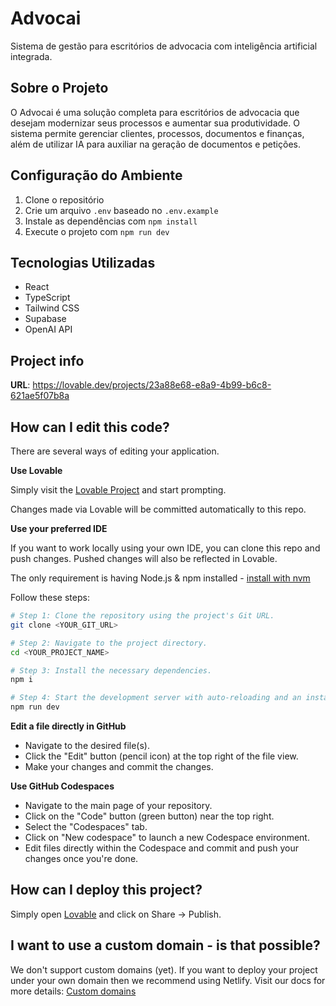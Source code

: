 # Advocai

Sistema de gestão para escritórios de advocacia com inteligência artificial integrada.

## Sobre o Projeto

O Advocai é uma solução completa para escritórios de advocacia que desejam modernizar seus processos e aumentar sua produtividade. O sistema permite gerenciar clientes, processos, documentos e finanças, além de utilizar IA para auxiliar na geração de documentos e petições.

## Configuração do Ambiente

1. Clone o repositório
2. Crie um arquivo `.env` baseado no `.env.example`
3. Instale as dependências com `npm install`
4. Execute o projeto com `npm run dev`

## Tecnologias Utilizadas

- React
- TypeScript
- Tailwind CSS
- Supabase
- OpenAI API

## Project info

**URL**: https://lovable.dev/projects/23a88e68-e8a9-4b99-b6c8-621ae5f07b8a

## How can I edit this code?

There are several ways of editing your application.

**Use Lovable**

Simply visit the [Lovable Project](https://lovable.dev/projects/23a88e68-e8a9-4b99-b6c8-621ae5f07b8a) and start prompting.

Changes made via Lovable will be committed automatically to this repo.

**Use your preferred IDE**

If you want to work locally using your own IDE, you can clone this repo and push changes. Pushed changes will also be reflected in Lovable.

The only requirement is having Node.js & npm installed - [install with nvm](https://github.com/nvm-sh/nvm#installing-and-updating)

Follow these steps:

```sh
# Step 1: Clone the repository using the project's Git URL.
git clone <YOUR_GIT_URL>

# Step 2: Navigate to the project directory.
cd <YOUR_PROJECT_NAME>

# Step 3: Install the necessary dependencies.
npm i

# Step 4: Start the development server with auto-reloading and an instant preview.
npm run dev
```

**Edit a file directly in GitHub**

- Navigate to the desired file(s).
- Click the "Edit" button (pencil icon) at the top right of the file view.
- Make your changes and commit the changes.

**Use GitHub Codespaces**

- Navigate to the main page of your repository.
- Click on the "Code" button (green button) near the top right.
- Select the "Codespaces" tab.
- Click on "New codespace" to launch a new Codespace environment.
- Edit files directly within the Codespace and commit and push your changes once you're done.

## How can I deploy this project?

Simply open [Lovable](https://lovable.dev/projects/23a88e68-e8a9-4b99-b6c8-621ae5f07b8a) and click on Share -> Publish.

## I want to use a custom domain - is that possible?

We don't support custom domains (yet). If you want to deploy your project under your own domain then we recommend using Netlify. Visit our docs for more details: [Custom domains](https://docs.lovable.dev/tips-tricks/custom-domain/)
